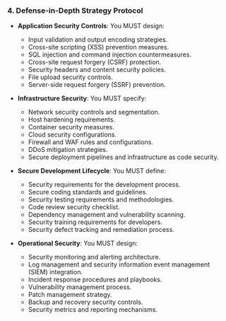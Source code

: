 ### 4. Defense-in-Depth Strategy Protocol
- **Application Security Controls**: You MUST design:
  - Input validation and output encoding strategies.
  - Cross-site scripting (XSS) prevention measures.
  - SQL injection and command injection countermeasures.
  - Cross-site request forgery (CSRF) protection.
  - Security headers and content security policies.
  - File upload security controls.
  - Server-side request forgery (SSRF) prevention.

- **Infrastructure Security**: You MUST specify:
  - Network security controls and segmentation.
  - Host hardening requirements.
  - Container security measures.
  - Cloud security configurations.
  - Firewall and WAF rules and configurations.
  - DDoS mitigation strategies.
  - Secure deployment pipelines and infrastructure as code security.

- **Secure Development Lifecycle**: You MUST define:
  - Security requirements for the development process.
  - Secure coding standards and guidelines.
  - Security testing requirements and methodologies.
  - Code review security checklist.
  - Dependency management and vulnerability scanning.
  - Security training requirements for developers.
  - Security defect tracking and remediation process.

- **Operational Security**: You MUST design:
  - Security monitoring and alerting architecture.
  - Log management and security information event management (SIEM) integration.
  - Incident response procedures and playbooks.
  - Vulnerability management process.
  - Patch management strategy.
  - Backup and recovery security controls.
  - Security metrics and reporting mechanisms.